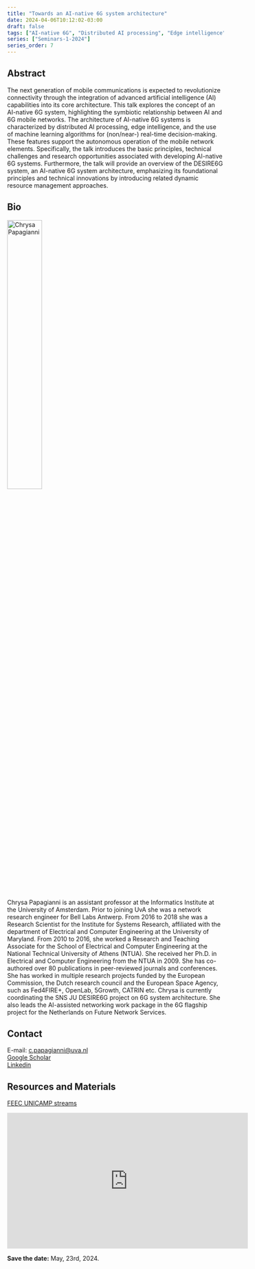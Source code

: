 ```yaml
---
title: "Towards an AI-native 6G system architecture"
date: 2024-04-06T10:12:02-03:00
draft: false
tags: ["AI-native 6G", "Distributed AI processing", "Edge intelligence"]
series: ["Seminars-1-2024"]
series_order: 7
---
```


## Abstract
The next generation of mobile communications is expected to revolutionize connectivity through the integration of advanced artificial intelligence (AI) capabilities into its core architecture. This talk explores the concept of an AI-native 6G system, highlighting the symbiotic relationship between AI and 6G mobile networks. The architecture of AI-native 6G systems is characterized by distributed AI processing, edge intelligence, and the use of machine learning algorithms for (non/near-) real-time decision-making. These features support the autonomous operation of the mobile network elements. Specifically, the talk introduces the basic principles, technical challenges and research opportunities associated with developing AI-native 6G systems.  Furthermore, the talk will provide an overview of the DESIRE6G system, an AI-native 6G system architecture, emphasizing its foundational principles and technical innovations by introducing related dynamic resource management approaches.


## Bio

<img alt="Chrysa Papagianni" src="/seminars/seminars-1-2024/7/chrysa.png" style="width: 40%; height: 160x;">

Chrysa Papagianni is an assistant professor at the Informatics Institute at the University of Amsterdam. Prior to joining UvA she was a network research engineer for Bell Labs Antwerp. From 2016 to 2018 she was a Research Scientist for the Institute for Systems Research, affiliated with the department of Electrical and Computer Engineering at the University of Maryland. From 2010 to 2016, she worked a Research and Teaching Associate for the School of Electrical and Computer Engineering at the National Technical University of Athens (NTUA). She received her Ph.D. in Electrical and Computer Engineering from the NTUA in 2009. She has co-authored over 80 publications in peer-reviewed journals and conferences. She has worked in multiple research projects funded by the European Commission, the Dutch research council and the European Space Agency, such as Fed4FIRE+, OpenLab, 5Growth, CATRIN etc. Chrysa is currently coordinating the SNS JU DESIRE6G project on 6G system architecture. She also leads the AI-assisted networking work package in the 6G flagship project for the Netherlands on Future Network Services.


## Contact
E-mail: c.papagianni@uva.nl \
[Google Scholar](https://scholar.google.com/citations?hl=pt-BR&user=-UVReIYAAAAJ) \
[Linkedin](https://www.linkedin.com/in/chrysa-papagianni-85ba5410/)



## Resources and Materials

[FEEC UNICAMP streams](https://www.youtube.com/@feec-unicamp/streams)

<iframe width="560" height="315" src="https://www.youtube.com/embed/@feec-unicamp/streams" title="YouTube video player" frameborder="0" allow="accelerometer; autoplay; clipboard-write; encrypted-media; gyroscope; picture-in-picture; web-share" allowfullscreen></iframe>

**Save the date:** May, 23rd, 2024.

